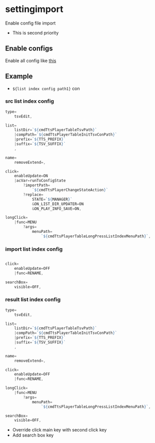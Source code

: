 # settingimport

Enable config file import

- This is second priority

## Enable configs

Enable all config like [this](https://github.com/puutaro/CommandClick/blob/master/md/developer/configs)

## Example

- `${list index config path1}` con

### src list index config

```js.js
type=
    tsvEdit,

list=
    listDir=`${cmdTtsPlayerTableTsvPath}`
    |compPath=`${cmdTtsPlayerTableInitTsvConPath}`
    |prefix=`${TTS_PREFIX}`
    |suffix=`${TSV_SUFFIX}`
    ,

name=
    removeExtend=,

click=
    enableUpdate=ON
    |acVar=runToConfigState
        ?importPath=
            `${cmdTtsPlayerChangeStateAction}`
        ?replace=
            STATE=`${MANAGER}`
            &ON_LIST_DIR_UPDATER=ON
            &ON_PLAY_INFO_SAVE=ON,

longClick=
    |func=MENU
        ?args=
            menuPath=
                `${cmdTtsPlayerTableLongPressListIndexMenuPath}`,


```

### import list index config

```js.js

click=
    enableUpdate=OFF
    |func=RENAME,

searchBox=
    visible=OFF,

```

### result list index config

```js.js
type=
    tsvEdit,

list=
    listDir=`${cmdTtsPlayerTableTsvPath}`
    |compPath=`${cmdTtsPlayerTableInitTsvConPath}`
    |prefix=`${TTS_PREFIX}`
    |suffix=`${TSV_SUFFIX}`
    ,

name=
    removeExtend=,

click=
    enableUpdate=OFF
    |func=RENAME,

longClick=
    |func=MENU
        ?args=
            menuPath=
                `${cmdTtsPlayerTableLongPressListIndexMenuPath}`,

searchBox=
    visible=OFF,

```

- Override click main key with second click key
- Add search box key

